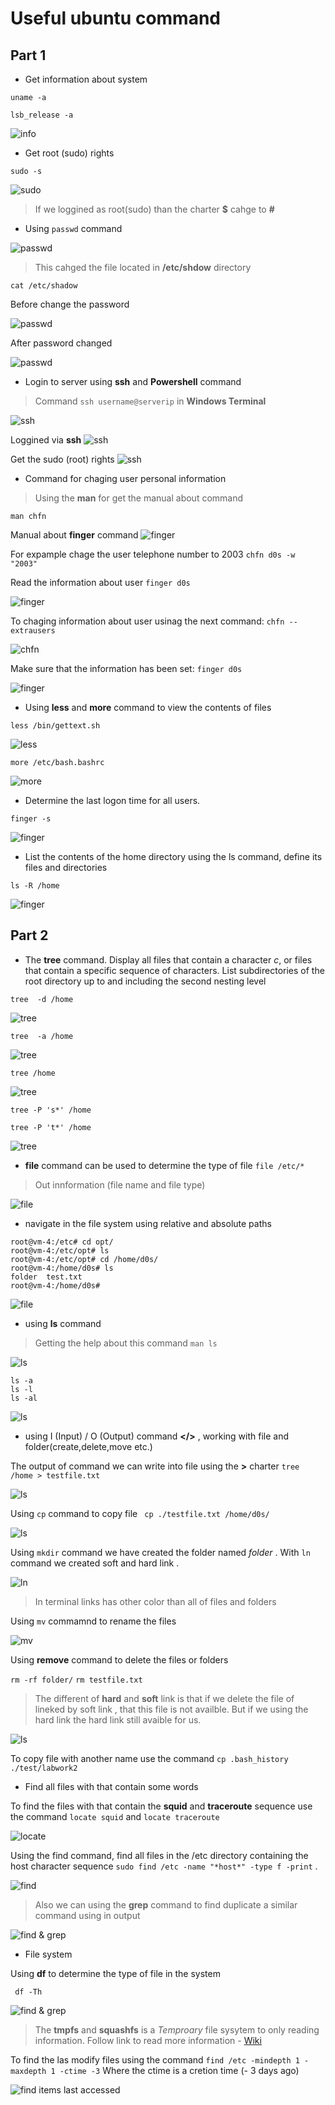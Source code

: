 # Useful ubuntu command
## Part 1
- Get information about system 

`uname -a`

`lsb_release -a`

![info](images/Screenshot_1.png)

- Get root (sudo) rights

`sudo -s`

![sudo](images/Screenshot_2.png)

> If we loggined as root(sudo) than the charter **$** cahge to **#**

- Using `passwd` command

![passwd](images/Screenshot_3.png)

> This cahged the file located in **/etc/shdow** directory

`cat /etc/shadow`

Before change the password

![passwd](images/Screenshot_4.jpg)

After password changed

![passwd](images/Screenshot_5.jpg)

- Login to server using **ssh** and **Powershell** command

> Command `ssh username@serverip` in **Windows Terminal**  

![ssh](images/Screenshot_6.png)


Loggined via **ssh**
![ssh](images/Screenshot_7.png)

Get the sudo (root) rights
![ssh](images/Screenshot_8.png)

- Command for chaging user personal information

> Using the **man** for get the manual about command

`man chfn`

Manual about **finger** command
![finger](images/Screenshot_10.png)

For expample chage the user telephone number to 2003 `chfn d0s -w "2003"`

Read the information about user `finger d0s`

![finger](images/Screenshot_11.png)

To chaging information about user usinag the next command:
`chfn --extrausers`

![chfn ](images/Screenshot_13.png) 

Make sure that  the information has been set: `finger d0s`

![finger](images/Screenshot_12.png)


- Using  **less** and **more** command  to view the contents of files

`less /bin/gettext.sh`

![less](images/Screenshot_14.png)

`more /etc/bash.bashrc`

![more](images/Screenshot_15.png)


- Determine the last logon time for all users.

`finger -s`

![finger](images/Screenshot_16.png)

- List the contents of the home directory using the ls command, define its files
and directories

`ls -R /home`

![finger](images/Screenshot_17.png)

## Part 2
- The **tree** command. Display all files that contain a character *c*, or files that contain a specific sequence of characters. List subdirectories of the root directory up to and including
the second nesting level

`tree  -d /home`

![tree](images/Screenshot_18.png)

`tree  -a /home`

![tree](images/Screenshot_19.png)

`tree /home`

![tree](images/Screenshot_20.png)

`tree -P 's*' /home`

`tree -P 't*' /home`

![tree](images/Screenshot_21.png)

- **file** command can be used to determine the type of file 
`file /etc/*`
> Out innformation (file name and file type)

![file](images/Screenshot_22.png)

- navigate in the file system using relative and absolute paths

```
root@vm-4:/etc# cd opt/
root@vm-4:/etc/opt# ls
root@vm-4:/etc/opt# cd /home/d0s/
root@vm-4:/home/d0s# ls
folder  test.txt
root@vm-4:/home/d0s#
```
![file](images/Screenshot_23.png)


- using **ls** command 
> Getting the help about this command `man ls`

![ls](images/Screenshot_24.png)

```
ls -a
ls -l
ls -al
```
![ls](images/Screenshot_25.png)

- using  I (Input) / O (Output) command **</>** , working with file and folder(create,delete,move etc.)

The output of command we can write into file using the **>** charter  `tree /home > testfile.txt`

![ls](images/Screenshot_26.png)

Using `cp` command to copy file ` cp ./testfile.txt /home/d0s/`

![ls](images/Screenshot_27.png)

Using `mkdir` command we have created the folder named *folder* .
With `ln` command we created soft and hard link .

![ln](images/Screenshot_28.png)

> In terminal links has other color than all of files and folders

Using `mv` commamnd to rename the files

![mv](images/Screenshot_29.png)

Using **remove** command to delete the files or folders

`rm -rf folder/`
`rm testfile.txt`

> The different of **hard** and **soft** link is that if we delete the file of lineked by soft link , that this file is not availble. But if we using the hard link the hard link still avaible for us.

![ls](images/Screenshot_30.png)

To copy file with another name use the command `cp .bash_history ./test/labwork2`

- Find all files with that contain some words

To find the files with that contain the **squid** and **traceroute**
sequence use the command  `locate squid` and  `locate traceroute`

![locate](images/Screenshot_31.png)

Using the find command, find all files in the /etc directory containing the host
character sequence `sudo find /etc -name "*host*" -type f -print` .

![find](images/Screenshot_32.png)
> Also we can using the **grep** command to find duplicate a similar command using in output 

![find & grep](images/Screenshot_33.png)

- File system

Using **df** to determine the type of file in the system

` df -Th`

![find & grep](images/Screenshot_34.png) 

> The **tmpfs** and **squashfs** is a *Temproary* file sysytem to only  reading information.
 Follow link to read more information  - [Wiki](https://uk.wikipedia.org/wiki/Tmpfs)  


 To find the las modify files using the command  `find /etc -mindepth 1 -maxdepth 1 -ctime -3`
 Where the ctime is a cretion time (- 3 days ago)

![find items last accessed](images/Screenshot_35.png) 